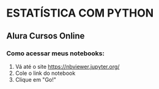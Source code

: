 # ESTATÍSTICA COM PYTHON
## Alura Cursos Online

### Como acessar meus notebooks:
1. Vá até o site https://nbviewer.jupyter.org/
2. Cole o link do notebook
3. Clique em "Go!"
